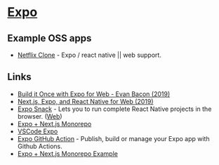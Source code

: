 # [Expo](https://expo.io/)

## Example OSS apps

- [Netflix Clone](https://github.com/calebnance/expo-netflix) - Expo / react native || web support.

## Links

- [Build it Once with Expo for Web - Evan Bacon (2019)](https://www.youtube.com/watch?v=ykBxY01j_rA)
- [Next.js, Expo, and React Native for Web (2019)](https://dev.to/evanbacon/next-js-expo-and-react-native-for-web-3kd9)
- [Expo Snack](https://github.com/expo/snack) - Lets you to run complete React Native projects in the browser. ([Web](https://snack.expo.io/))
- [Expo + Next.js Monorepo](https://github.com/nandorojo/expo-next-monorepo)
- [VSCode Expo](https://github.com/expo/vscode-expo)
- [Expo GitHub Action](https://github.com/expo/expo-github-action) - Publish, build or manage your Expo app with Github Actions.
- [Expo + Next.js Monorepo Example](https://github.com/axeldelafosse/expo-next-monorepo-example)
